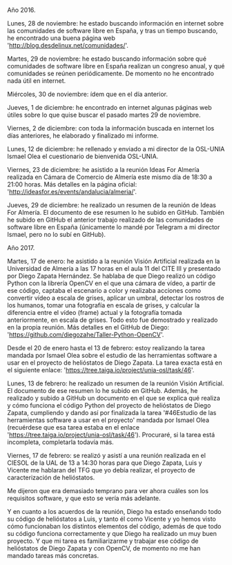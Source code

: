 Año 2016.

Lunes, 28 de noviembre: he estado buscando información en internet sobre las comunidades de software libre en España, y tras un tiempo buscando, he encontrado una buena página web 'http://blog.desdelinux.net/comunidades/'.

Martes, 29 de noviembre: he estado buscando información sobre qué comunidades de software libre en España realizan un congreso anual, y qué comunidades se reúnen periódicamente. De momento no he encontrado nada útil en internet.

Miércoles, 30 de noviembre: ídem que en el día anterior.

Jueves, 1 de diciembre: he encontrado en internet algunas páginas web útiles sobre lo que quise buscar el pasado martes 29 de noviembre.

Viernes, 2 de diciembre: con toda la información buscada en internet los días anteriores, he elaborado y finalizado mi informe.

Lunes, 12 de diciembre: he rellenado y enviado a mi director de la OSL-UNIA Ismael Olea el cuestionario de bienvenida OSL-UNIA.

Viernes, 23 de diciembre: he asistido a la reunión Ideas For Almería realizada en Cámara de Comercio de Almería este mismo día de 18:30 a 21:00 horas. Más detalles en la página oficial: 'http://ideasfor.es/events/andalucia/almeria/'.

Jueves, 29 de diciembre: he realizado un resumen de la reunión de Ideas For Almería. El documento de ese resumen lo he subido en GitHub. También he subido en GitHub el anterior trabajo realizado de las comunidades de software libre en España (únicamente lo mandé por Telegram a mi director Ismael, pero no lo subí en GitHub).

Año 2017.

Martes, 17 de enero: he asistido a la reunión Visión Artificial realizada en la Universidad de Almería a las 17 horas en el aula 11 del CITE III y presentado por Diego Zapata Hernández. Se hablaba de que Diego realizó un código Python con la librería OpenCV en el que una cámara de vídeo, a partir de ese código, captaba el escenario a color y realizaba acciones como convertir vídeo a escala de grises, aplicar un umbral, detectar los rostros de los humanos, tomar una fotografía en escala de grises, y calcular la diferencia entre el vídeo (frame) actual y la fotografía tomada anteriormente, en escala de grises. Todo esto fue demostrado y realizado en la propia reunión. Más detalles en el GitHub de Diego: 'https://github.com/diegozahe/Taller-Python-OpenCV'.

Desde el 20 de enero hasta el 13 de febrero: estoy realizando la tarea mandada por Ismael Olea sobre el estudio de las herramientas software a usar en el proyecto de helióstatos de Diego Zapata. La tarea exacta está en el siguiente enlace: 'https://tree.taiga.io/project/unia-osl/task/46'.

Lunes, 13 de febrero: he realizado un resumen de la reunión Visión Artificial. El documento de ese resumen lo he subido en GitHub. Además, he realizado y subido a GitHub un documento en el que se explica qué realiza y cómo funciona el código Python del proyecto de helióstatos de Diego Zapata, cumpliendo y dando así por finalizada la tarea '#46Estudio de las herramientas software a usar en el proyecto' mandada por Ismael Olea (recuérdese que esa tarea estaba en el enlace 'https://tree.taiga.io/project/unia-osl/task/46'). Procuraré, si la tarea está incompleta, completarla todavía más.

Viernes, 17 de febrero: se realizó y asistí a una reunión realizada en el CIESOL de la UAL de 13 a 14:30 horas para que Diego Zapata, Luis y Vicente me hablaran del TFG que yo debía realizar, el proyecto de caracterización de helióstatos.

Me dijeron que era demasiado temprano para ver ahora cuáles son los requisitos software, y que esto se vería más adelante.

Y en cuanto a los acuerdos de la reunión, Diego ha estado enseñando todo su código de helióstatos a Luis, y tanto él como Vicente y yo hemos visto cómo funcionaban los distintos elementos del código, además de que todo su código funciona correctamente y que Diego ha realizado un muy buen proyecto. Y que mi tarea es familiarizarme y trabajar ese código de helióstatos de Diego Zapata y con OpenCV, de momento no me han mandado tareas más concretas.
